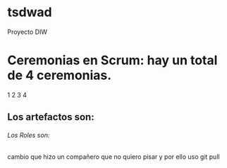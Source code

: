 # tsdwad
Proyecto DIW


# Ceremonias en Scrum: hay un total de 4 ceremonias.
1
2
3
4
## Los artefactos son:



###### Los Roles son:


cambio que hizo un compañero que no quiero pisar y por ello uso git pull
